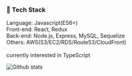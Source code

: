 ### 📌 Tech Stack
Language: Javascript(ES6+)<br>
Front-end: React, Redux<br>
Back-end: Node.js, Express, MySQL, Sequelize<br>
Others: AWS(S3/EC2/RDS/Route53/CloudFront)<br>
<br>
currently interested in TypeScript
<br>

![Github stats](https://github-readme-stats.vercel.app/api?username=eensungkim&theme=highcontrast&show_icons=true&count_private=true)

<!--
**eensungkim/eensungkim** is a ✨ _special_ ✨ repository because its `README.md` (this file) appears on your GitHub profile.

Here are some ideas to get you started:

- 🔭 I’m currently working on ...
- 🌱 I’m currently learning ...
- 👯 I’m looking to collaborate on ...
- 🤔 I’m looking for help with ...
- 💬 Ask me about ...
- 📫 How to reach me: ...
- 😄 Pronouns: ...
- ⚡ Fun fact: ...
-->
